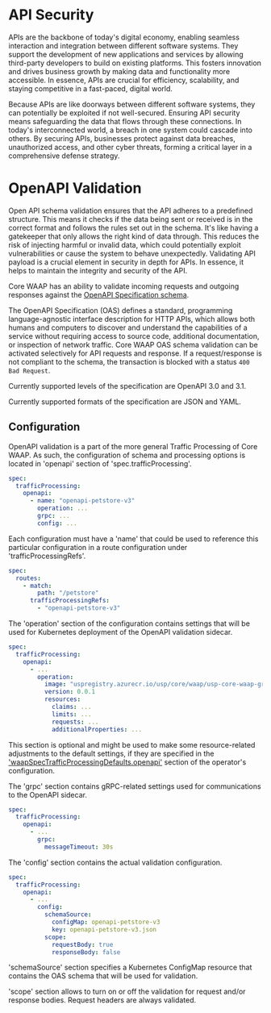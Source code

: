 # API Security

APIs are the backbone of today's digital economy, enabling seamless interaction and integration between different software systems. They support the development of new applications and services by allowing third-party developers to build on existing platforms. This fosters innovation and drives business growth by making data and functionality more accessible. In essence, APIs are crucial for efficiency, scalability, and staying competitive in a fast-paced, digital world.

Because APIs are like doorways between different software systems, they can potentially be exploited if not well-secured. Ensuring API security means safeguarding the data that flows through these connections. In today's interconnected world, a breach in one system could cascade into others. By securing APIs, businesses protect against data breaches, unauthorized access, and other cyber threats, forming a critical layer in a comprehensive defense strategy.

# OpenAPI Validation

Open API schema validation ensures that the API adheres to a predefined structure. This means it checks if the data being sent or received is in the correct format and follows the rules set out in the schema. It's like having a gatekeeper that only allows the right kind of data through. This reduces the risk of injecting harmful or invalid data, which could potentially exploit vulnerabilities or cause the system to behave unexpectedly. Validating API payload is a crucial element in security in depth for APIs. In essence, it helps to maintain the integrity and security of the API.

Core WAAP has an ability to validate incoming requests and outgoing responses against the [OpenAPI Specification schema](https://www.openapis.org/).

The OpenAPI Specification (OAS) defines a standard, programming language-agnostic interface description for HTTP APIs, which allows both humans and computers to discover and understand the capabilities of a service without requiring access to source code, additional documentation, or inspection of network traffic. Core WAAP OAS schema validation can be activated selectively for API requests and response. If a request/response is not compliant to the schema, the transaction is blocked with a status `400 Bad Request`.


Currently supported levels of the specification are OpenAPI 3.0 and 3.1.

Currently supported formats of the specification are JSON and YAML.


## Configuration

OpenAPI validation is a part of the more general Traffic Processing of Core WAAP. As such, the configuration of schema and processing options is located in 'openapi' section of 'spec.trafficProcessing'.

```yaml
spec:
  trafficProcessing:
    openapi:
      - name: "openapi-petstore-v3" 
        operation: ...
        grpc: ...
        config: ...
```

Each configuration must have a 'name' that could be used to reference this particular configuration in a route configuration under 'trafficProcessingRefs'.

```yaml
spec:
  routes:
    - match:
        path: "/petstore" 
      trafficProcessingRefs:
        - "openapi-petstore-v3" 
```

The 'operation' section of the configuration contains settings that will be used for Kubernetes deployment of the OpenAPI validation sidecar.

```yaml
spec:
  trafficProcessing:
    openapi:
      - ...
        operation:
          image: "uspregistry.azurecr.io/usp/core/waap/usp-core-waap-grpc-openapi"
          version: 0.0.1
          resources:
            claims: ...
            limits: ...
            requests: ...
            additionalProperties: ...
```

This section is optional and might be used to make some resource-related adjustments to the default settings, if they are specified in the ['waapSpecTrafficProcessingDefaults.openapi'](helm-values.md) section of the operator's configuration.

The 'grpc' section contains gRPC-related settings used for communications to the OpenAPI sidecar.

```yaml
spec:
  trafficProcessing:
    openapi:
      - ... 
        grpc:
          messageTimeout: 30s
```

The 'config' section contains the actual validation configuration.


```yaml
spec:
  trafficProcessing:
    openapi:
      - ... 
        config:
          schemaSource:
            configMap: openapi-petstore-v3
            key: openapi-petstore-v3.json
          scope:
            requestBody: true
            responseBody: false
```

'schemaSource' section specifies a Kubernetes ConfigMap resource that contains the OAS schema that will be used for validation.

'scope' section allows to turn on or off the validation for request and/or response bodies. Request headers are always validated.
